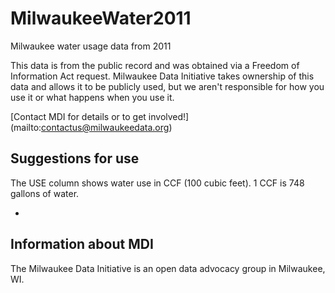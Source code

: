 # MilwaukeeWater2011

Milwaukee water usage data from 2011

This data is from the public record and was obtained via a Freedom of Information Act request. Milwaukee Data Initiative takes ownership of this data and allows it to be publicly used, but we aren't responsible for how you use it or what happens when you use it.

[Contact MDI for details or to get involved!] (mailto:contactus@milwaukeedata.org)

## Suggestions for use

The USE column shows water use in CCF (100 cubic feet). 1 CCF is 748 gallons of water.

* 

## Information about MDI

The Milwaukee Data Initiative is an open data advocacy group in Milwaukee, WI.

